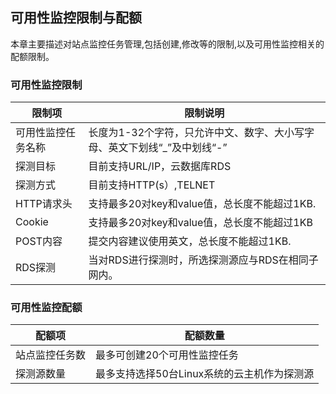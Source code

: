 ## 可用性监控限制与配额
本章主要描述对站点监控任务管理,包括创建,修改等的限制,以及可用性监控相关的配额限制。

### 可用性监控限制
 限制项 | 限制说明 
 -- | --
 可用性监控任务名称 | 长度为1-32个字符，只允许中文、数字、大小写字母、英文下划线“_”及中划线“-”
 探测目标 | 目前支持URL/IP，云数据库RDS
 探测方式 | 目前支持HTTP(s）,TELNET
 HTTP请求头 | 支持最多20对key和value值，总长度不能超过1KB.
 Cookie | 支持最多20对key和value值，总长度不能超过1KB
 POST内容 | 提交内容建议使用英文，总长度不能超过1KB.
 RDS探测 | 当对RDS进行探测时，所选探测源应与RDS在相同子网内。

### 可用性监控配额
 配额项 | 配额数量 
  -- | --
 站点监控任务数 | 最多可创建20个可用性监控任务
 探测源数量 | 最多支持选择50台Linux系统的云主机作为探测源
